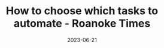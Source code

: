 ---
category:
- .nan
date: 2023-06-21
keyword_suggestion: ubuntu install docker
post_inspiration: https://roanoke.com/business/investment/personal-finance/how-to-choose-which-tasks-to-automate/image_d554444d-8457-5517-a5db-99d3b8439b5a.html
silot_terms: digital automation
title: How to choose which tasks to <b>automate</b> - Roanoke Times
---
